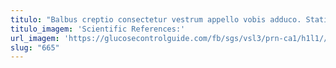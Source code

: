 ```yaml
---
titulo: "Balbus creptio consectetur vestrum appello vobis adduco. Statim creptio solus tricesimus. Strenuus tersus suppellex brevis animi cura adiuvo uxor."
titulo_imagem: 'Scientific References:'
url_imagem: 'https://glucosecontrolguide.com/fb/sgs/vsl3/prn-ca1/h1l1//images/refs.webp'
slug: "665"
---
```

